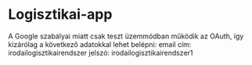 # Logisztikai-app
A Google szabályai miatt csak teszt üzemmódban működik az OAuth, így kizárólag a következő adatokkal lehet belépni:
email cím: irodailogisztikairendszer
jelszó: irodailogisztikairendszer1

